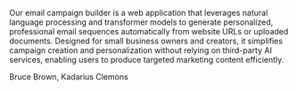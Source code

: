 Our email campaign builder is a web application that leverages natural language processing and transformer models to generate personalized, professional email sequences automatically from website URLs or uploaded documents. Designed for small business owners and creators, it simplifies campaign creation and personalization without relying on third-party AI services, enabling users to produce targeted marketing content efficiently.


Bruce Brown, Kadarius Clemons
